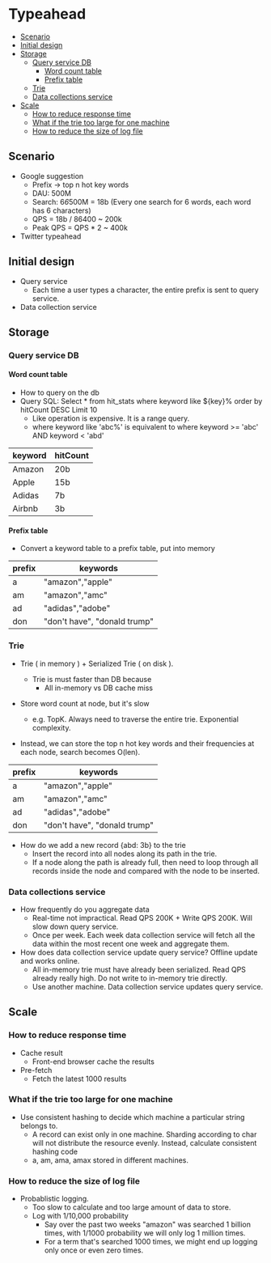 # Typeahead

<!-- MarkdownTOC -->

- [Scenario](#scenario)
- [Initial design](#initial-design)
- [Storage](#storage)
    - [Query service DB](#query-service-db)
        - [Word count table](#word-count-table)
        - [Prefix table](#prefix-table)
    - [Trie](#trie)
    - [Data collections service](#data-collections-service)
- [Scale](#scale)
    - [How to reduce response time](#how-to-reduce-response-time)
    - [What if the trie too large for one machine](#what-if-the-trie-too-large-for-one-machine)
    - [How to reduce the size of log file](#how-to-reduce-the-size-of-log-file)

<!-- /MarkdownTOC -->


## Scenario
* Google suggestion
    - Prefix -> top n hot key words
    - DAU: 500M
    - Search: 6*6*500M = 18b (Every one search for 6 words, each word has 6 characters)
    - QPS = 18b / 86400 ~ 200k
    - Peak QPS = QPS * 2 ~ 400k
* Twitter typeahead

## Initial design
* Query service
    - Each time a user types a character, the entire prefix is sent to query service.
* Data collection service

## Storage
### Query service DB
#### Word count table
* How to query on the db
* Query SQL: Select * from hit_stats where keyword like ${key}% order by hitCount DESC Limit 10
    - Like operation is expensive. It is a range query. 
    - where keyword like 'abc%' is equivalent to where keyword >= 'abc' AND keyword < 'abd'

| keyword | hitCount | 
|---------|----------| 
| Amazon  | 20b      | 
| Apple   | 15b      | 
| Adidas  | 7b       | 
| Airbnb  | 3b       | 

#### Prefix table
* Convert a keyword table to a prefix table, put into memory

| prefix | keywords                     | 
|--------|------------------------------| 
| a      | "amazon","apple"             | 
| am     | "amazon","amc"               | 
| ad     | "adidas","adobe"             | 
| don    | "don't have", "donald trump" | 

### Trie
* Trie ( in memory ) + Serialized Trie ( on disk ). 
    - Trie is must faster than DB because
        + All in-memory vs DB cache miss

* Store word count at node, but it's slow
    - e.g. TopK. Always need to traverse the entire trie. Exponential complexity.
* Instead, we can store the top n hot key words and their frequencies at each node, search becomes O(len).

| prefix | keywords                     | 
|--------|------------------------------| 
| a      | "amazon","apple"             | 
| am     | "amazon","amc"               | 
| ad     | "adidas","adobe"             | 
| don    | "don't have", "donald trump" | 

* How do we add a new record {abd: 3b} to the trie
    - Insert the record into all nodes along its path in the trie.
    - If a node along the path is already full, then need to loop through all records inside the node and compared with the node to be inserted. 

### Data collections service
* How frequently do you aggregate data
    - Real-time not impractical. Read QPS 200K + Write QPS 200K. Will slow down query service.
    - Once per week. Each week data collection service will fetch all the data within the most recent one week and aggregate them. 
* How does data collection service update query service? Offline update and works online.
    - All in-memory trie must have already been serialized. Read QPS already really high. Do not write to in-memory trie directly. 
    - Use another machine. Data collection service updates query service. 

## Scale
### How to reduce response time
* Cache result
    - Front-end browser cache the results
* Pre-fetch
    - Fetch the latest 1000 results

### What if the trie too large for one machine
* Use consistent hashing to decide which machine a particular string belongs to. 
    - A record can exist only in one machine. Sharding according to char will not distribute the resource evenly. Instead, calculate consistent hashing code 
    - a, am, ama, amax stored in different machines.

### How to reduce the size of log file
* Probablistic logging. 
    - Too slow to calculate and too large amount of data to store. 
    - Log with 1/10,000 probability
        + Say over the past two weeks "amazon" was searched 1 billion times, with 1/1000 probability we will only log 1 million times. 
        + For a term that's searched 1000 times, we might end up logging only once or even zero times. 